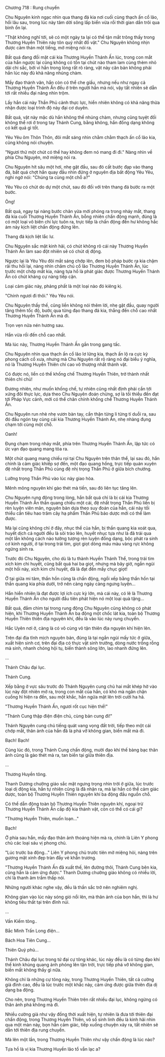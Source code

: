 




Chương 718 : Rung chuyển


Chu Nguyên kinh ngạc nhìn qua thang đá kia nơi cuối cùng thạch ấn cổ lão, hồi lâu sau, trong lúc này tâm dời sông lấp biển vừa rồi thời gian dần trôi qua bình ổn lại.

"Thật không nghĩ tới, sẽ có một ngày ta lại có thể tận mắt trông thấy trong Thương Huyền Thiên này tôn quý nhất đồ vật." Chu Nguyên không nhịn được cảm thán một tiếng, mở miệng nói ra.

Bất quá đang đối mặt cái kia Thương Huyền Thánh Ấn lúc, trong con mắt của hắn ngược lại cũng không có tồn tại chút nào tham lam cùng thèm nhỏ dãi chi sắc, bởi vì hắn trong lòng rất rõ ràng, vật này căn bản không phải hắn lúc này đủ khả năng nhúng chàm.

Mấy đạo thánh văn, hắn còn có thể che giấu, nhưng nếu như ngay cả Thương Huyền Thánh Ấn đều ở trên người hắn mà nói, vậy tất nhiên sẽ dẫn tới rất nhiều đại năng nhìn trộm.

Lấy hắn cái này Thần Phủ cảnh thực lực, hiển nhiên không có khả năng thừa nhận được loại trình độ này đại cơ duyên.

Bất quá, vật này mặc dù hắn không thể nhúng chàm, nhưng cũng tuyệt đối không thể rơi ở trong tay Thánh Cung, bằng không, hắn đồng dạng không có kết quả gì tốt.

Yêu Yêu ôm Thôn Thôn, đôi mắt sáng nhìn chằm chằm thạch ấn cổ lão kia, cũng không nói chuyện.

"Ngươi thử một chút có thể hay không đem nó mang đi đi." Nàng nhìn về phía Chu Nguyên, mở miệng nói ra.

Chu Nguyên hít sâu một hơi, nhẹ gật đầu, sau đó cất bước đạp vào thang đá, bất quá chợt hắn quay đầu nhìn đứng ở nguyên địa bất động Yêu Yêu, nghi ngờ nói: "Chúng ta cùng một chỗ a?"

Yêu Yêu có chút do dự một chút, sau đó đối với trên thang đá bước ra một bước.

Ông!

Bất quá, ngay tại nàng bước chân vừa mới phóng ra trong nháy mắt, thang đá kia cuối Thương Huyền Thánh Ấn, bỗng nhiên chấn động mạnh, đúng là có một loại vô biên chi lực tuôn ra, trực tiếp là chấn động đến hư không hắc ám này kịch liệt chấn động đứng lên.

Thang đá kịch liệt lắc lư.

Chu Nguyên sắc mặt kinh hãi, có chút không rõ cái này Thương Huyền Thánh Ấn làm sao đột nhiên sẽ có chút dị động.

Ngược lại là Yêu Yêu đôi mắt sáng chớp lên, đem bộ pháp bước ra kia chậm rãi thu hồi lại, nàng nhìn chăm chú cổ lão Thương Huyền Thánh Ấn, lúc trước một chớp mắt kia, nàng tựa hồ là phát giác được Thương Huyền Thánh Ấn có chút kháng cự nàng tiếp cận.

Loại cảm giác này, phảng phất là một loại nào đó kiêng kị.

"Chính ngươi đi thôi." Yêu Yêu nói.

Chu Nguyên thấy thế, cũng liền không nói thêm lời, nhẹ gật đầu, quay người tăng thêm tốc độ, bước qua từng đạo thang đá kia, thẳng đến chỗ cao nhất Thương Huyền Thánh Ấn mà đi.

Trọn vẹn nửa nén hương sau.

Hắn vừa rồi đến chỗ cao nhất.

Mà lúc này, Thương Huyền Thánh Ấn gần trong gang tấc.

Chu Nguyên nhìn qua thạch ấn cổ lão lơ lửng kia, thạch ấn lộ ra cực kỳ phong cách cổ xưa, nhưng mà Chu Nguyên rất rõ ràng nó đại biểu ý nghĩa, nó là Thương Huyền Thiên chí cao vô thượng nhất thánh vật.

Có được nó, liền có thể khống chế Thương Huyền Thiên, trở thành nhất thiên chi chủ!

Đương nhiên, như muốn khống chế, tự nhiên cũng nhất định phải cần tới xứng đôi thực lực, dựa theo Chu Nguyên đoán chừng, sợ là tối thiểu đến đạt tới Pháp Vực cảnh, mới có thể chân chính khống chế Thương Huyền Thánh Ấn.

Chu Nguyên run nhè nhẹ vươn bàn tay, cẩn thận từng li từng tí duỗi ra, sau đó đầu ngón tay cùng cái kia Thương Huyền Thánh Ấn, nhẹ nhàng đụng chạm tới cùng một chỗ.

Oanh!

Đụng chạm trong nháy mắt, phía trên Thương Huyền Thánh Ấn, lập tức có ức vạn đạo quang mang tỏa ra.

Một chút quang mang chiếu rọi tại Chu Nguyên trên thân thể, lại sau đó, hắn chính là cảm giác khiếp sợ đến, một đạo quang hồng, trực tiếp quán xuyên đệ nhất trọng Thần Phủ cùng đệ nhị trọng Thần Phủ ở giữa bích chướng.

Lưỡng trọng Thần Phủ vào lúc này giao hòa.

Mênh mông nguyên khí gào thét mà tiến, sau đó liên tục tăng lên.

Chu Nguyên rung động trong lòng, hắn bất quá chỉ là bị cái kia Thương Huyền Thánh Ấn thần quang chiếu một cái, đệ nhất trọng Thần Phủ liền bị rèn luyện viên mãn, nguyên bản dựa theo suy đoán của hắn, cái này tối thiểu cần tiêu hao trăm cây hạ phẩm Thần Phủ bảo dược mới có thể làm được.

Mà lại cũng không chỉ ở đây, nhục thể của hắn, bị thần quang kia xoát qua, huyết dịch cả người đều là sôi trào lên, huyết nhục tựa như là đã trải qua một lần không cách nào tưởng tượng rèn luyện đồng dạng, bộc phát ra sinh cơ kinh người, ở tại trong trái tim, giọt giọt dòng máu màu vàng rực không ngừng sinh ra.

Trước đó Chu Nguyên, cho dù là tu thành Huyền Thánh Thể, trong trái tim xích kim chi huyết, cũng bất quá hai ba giọt, nhưng mà bây giờ, ngắn ngủi một hồi này, xích kim chi huyết, đã là đạt đến mấy chục giọt!

Ở tại giữa mi tâm, thần hồn cũng là chấn động, ngồi xếp bằng thần hồn tại thần quang kia phía dưới, trở nên càng ngày càng ngưng luyện...

Hắn hiển nhiên là đạt được lợi ích cực kỳ lớn, mà cái này, có lẽ là Thương Huyền Thánh Ấn cho người đầu tiên phát hiện nó một loại quà tặng...

Bất quá, đắm chìm tại trong rung động Chu Nguyên cũng không có phát hiện, khi Thương Huyền Thánh Ấn ba động một chốc lát kia, toàn bộ Thương Huyền Thiên thiên địa nguyên khí, đều là vào lúc này rung chuyển.

Hắc Uyên nơi ở, càng là có vô cùng vô tận thiên địa nguyên khí hiện lên.

Trên đại địa tĩnh mịch nguyên bản, đúng là tại ngắn ngủi mấy tức ở giữa, xuất hiện sinh cơ, trên đại địa có thực vật sinh trưởng, dòng nước trống rỗng mà sinh, nhanh chóng hội tụ, biến thành sông lớn, lao nhanh đứng lên.

...

Thánh Châu đại lục.

Thánh Cung.

Xếp bằng ở vực sâu trước đó Thánh Nguyên cung chủ hai mắt khép hờ vào lúc này đột nhiên mở ra, trong con mắt của hắn, có khó mà ngăn chặn cuồng hỉ hiện ra đến, sau một khắc, hắn ngửa mặt lên trời cười ha hả.

"Thương Huyền Thánh Ấn, ngươi rốt cục hiện thế!"

"Thánh Cung thập điện điện chủ, cùng bản cung đi!"

Thánh Nguyên cung chủ tiếng quát vang vọng đất trời, tiếp theo một cái chớp mắt, thân ảnh của hắn đã là phá vỡ không gian, biến mất mà đi.

Bạch! Bạch!

Cùng lúc đó, trong Thánh Cung chấn động, mười đạo khí thế bàng bạc thân ảnh cũng là gào thét mà ra, tan biến tại giữa thiên địa.

...

Thương Huyền tông.

Thanh Dương chưởng giáo sắc mặt ngưng trọng nhìn trời ở giữa, lúc trước loại dị động kia, hắn tự nhiên cũng là đã nhận ra, mà lại hắn có thể cảm giác được, toàn bộ Thương Huyền Thiên nguyên khí ba động đầu nguồn chỗ.

Có thể dẫn động toàn bộ Thương Huyền Thiên nguyên khí, ngoại trừ Thương Huyền Thánh Ấn cấp độ kia thánh vật, còn có thể có cái gì?

"Thương Huyền Thiên, muốn loạn..."

Bạch!

Ở phía sau hắn, mấy đạo thân ảnh thoáng hiện mà ra, chính là Liên Y phong chủ các loại sáu vị phong chủ.

"Lúc trước ba động..." Liên Y phong chủ trước tiên mở miệng hỏi, nàng trên gương mặt xinh đẹp tràn đầy vẻ khẩn trương.

"Thương Huyền Thánh Ấn đã xuất thế, lên đường thôi, Thánh Cung bên kia, cũng hẳn là cảm ứng được." Thanh Dương chưởng giáo không có nhiều lời, chỉ là thanh âm trầm thấp nói.

Những người khác nghe vậy, đều là thần sắc trở nên nghiêm nghị.

Không gian vào lúc này sóng gió nổi lên, mà thân ảnh của bọn hắn, thì là hư không tiêu thất tại trên đỉnh núi.

...

Vấn Kiếm tông..

Bắc Minh Trấn Long điện...

Bách Hoa Tiên Cung...

Thiên Quỷ phủ...

Thánh Châu đại lục trong tứ đại cự tông khác, lúc này đều là có từng đạo khí thế kinh khủng quang ảnh phóng lên tận trời, trực tiếp phá vỡ không gian, biến mất không thấy gì nữa.

Không chỉ là những cự tông này, trong Thương Huyền Thiên, tất cả cường giả đỉnh cao, đều là lúc trước một khắc này, cảm ứng được giữa thiên địa dị dạng ba động.

Cho nên, trong Thương Huyền Thiên trên rất nhiều đại lục, không ngừng có thân ảnh phá không mà đi.

Nhiều cường giả như vậy đồng thời xuất hiện, tự nhiên là đưa tới thiên đại chấn động, trong Thương Huyền Thiên, vô số sinh linh đều là kinh hãi nhìn qua một màn này, bọn hắn cảm giác, tiếp xuống chuyện xảy ra, tất nhiên sẽ dẫn tới thiên địa rung chuyển.

Mà lên một lần, trong Thương Huyền Thiên như vậy chấn động là lúc nào?

Tựa hồ là vị kia Thương Huyền lão tổ vẫn lạc a?




